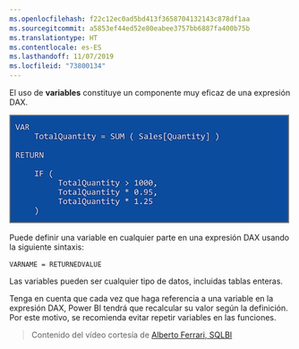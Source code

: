 ```yaml
---
ms.openlocfilehash: f22c12ec0ad5bd413f3658704132143c878df1aa
ms.sourcegitcommit: a5853ef44ed52e80eabee3757bb6887fa400b75b
ms.translationtype: HT
ms.contentlocale: es-ES
ms.lasthandoff: 11/07/2019
ms.locfileid: "73800134"
---
```

El uso de **variables** constituye un componente muy eficaz de una expresión DAX.

![](media/7-4-dax-expressions/dax-variables_1.png)

Puede definir una variable en cualquier parte en una expresión DAX usando la siguiente sintaxis:

    VARNAME = RETURNEDVALUE

Las variables pueden ser cualquier tipo de datos, incluidas tablas enteras.

Tenga en cuenta que cada vez que haga referencia a una variable en la expresión DAX, Power BI tendrá que recalcular su valor según la definición. Por este motivo, se recomienda evitar repetir variables en las funciones.

> Contenido del vídeo cortesía de [Alberto Ferrari, SQLBI](https://www.sqlbi.com/learning-dax)
> 
> 

